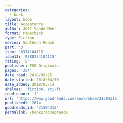 ```yaml
---
categories:
  - book
layout: book
title: Acceptance
author: Jeff VanderMeer
format: Paperback
type: Fiction
series: Southern Reach
part: '3'
isbn: '0374104115'
isbn13: '9780374104115'
rating: '5'
publisher: FSG Originals
pages: '354'
date_read: 2018/05/25
date_started: 2018/04/30
date_added: 2018/03/14
shelves: 'fiction, sci-fi'
read_count: '1'
url: 'https://www.goodreads.com/book/show/21504315'
published: '2014'
goodreads_id: '21504315'
permalink: /books/acceptance
---
```



